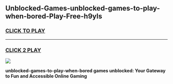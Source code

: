 
## Unblocked-Games-unblocked-games-to-play-when-bored-Play-Free-h9yls
<h3>
<a href="https://premium76.site?title=unblocked-games-to-play-when-bored&ref=17A">CLICK TO PLAY</a></h3>
<hr>

<h3>
<a href="https://premium76.site?title=unblocked-games-to-play-when-bored&ref=17A">CLICK 2 PLAY</a>
  
</h3>

<a href="https://premium76.site?title=unblocked-games-to-play-when-bored&ref=17A"><img src="https://clearcache.store/games.png"></a>


**unblocked-games-to-play-when-bored games unblocked: Your Gateway to Fun and Accessible Online Gaming**
